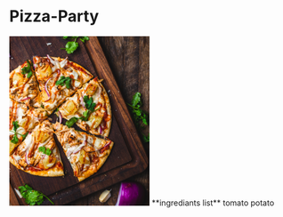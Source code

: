 # Pizza-Party
<img src="images/chad-montano-MqT0asuoIcU-unsplash.jpg" width=50% height=50%>
**ingrediants list**
  tomato
  potato
